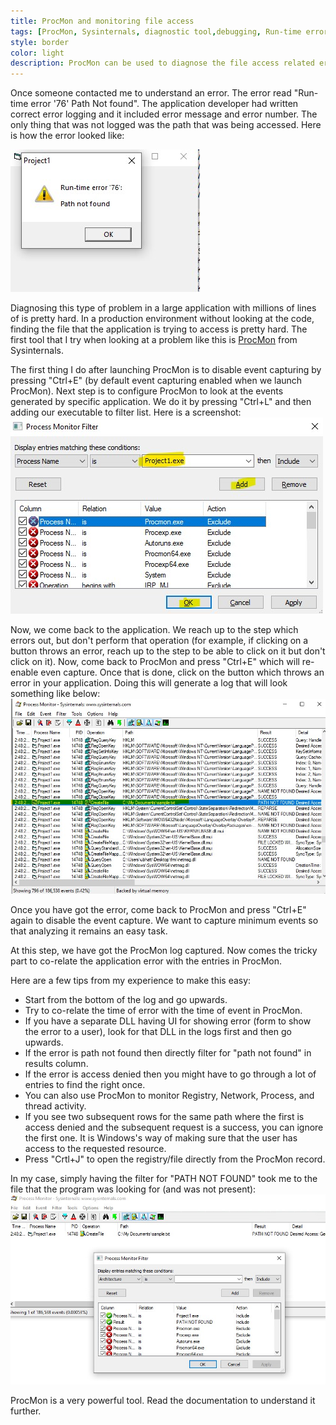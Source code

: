 ```yaml
---
title: ProcMon and monitoring file access
tags: [ProcMon, Sysinternals, diagnostic tool,debugging, Run-time error 76, Path not found 76]
style: border 
color: light 
description: ProcMon can be used to diagnose the file access related errors. Let us use ProcMon to see what files are being accessed by the application.
---
```


Once someone contacted me to understand an error. The error read "Run-time error '76' Path Not found". 
The application developer had written correct error logging and it included error message and error number. 
The only thing that was not logged was the path that was being accessed. Here is how the error looked like:

![Run-time error ‘76’ Path Not found](../assets/blog_pictures/2020-06-07-ProcMon-and-FileAccess/Post_ProcMon_app_error.jpg)

Diagnosing this type of problem in a large application with millions of lines of is pretty hard. 
In a production environment without looking at the code, finding the file that the application is trying to access is pretty hard. 
The first tool that I try when looking at a problem like this is [ProcMon](https://docs.microsoft.com/en-us/sysinternals/downloads/procmon) from Sysinternals.

The first thing I do after launching ProcMon is to disable event capturing by pressing "Ctrl+E" (by default event capturing enabled when we launch ProcMon). 
Next step is to configure ProcMon to look at the events generated by specific application. We do it by pressing "Ctrl+L" and then adding our executable to filter list. 
Here is a screenshot:
![Configuring the filters in ProcMon](../assets/blog_pictures/2020-06-07-ProcMon-and-FileAccess/filter_config.jpg)

Now, we come back to the application. 
We reach up to the step which errors out, but don't perform that operation (for example, if clicking on a button throws an error, reach up to the step to be able to click on it but don't click on it). 
Now, come back to ProcMon and press "Ctrl+E" which will re-enable even capture. Once that is done, click on the button which throws an error in your application.
Doing this will generate a log that will look something like below:
![ProcMon logs](../assets/blog_pictures/2020-06-07-ProcMon-and-FileAccess/procmon_logs.jpg)

Once you have got the error, come back to ProcMon and press "Ctrl+E" again to disable the event capture. We want to capture minimum events so that analyzing it remains an easy task.

At this step, we have got the ProcMon log captured. Now comes the tricky part to co-relate the application error with the entries in ProcMon.

Here are a few tips from my experience to make this easy:
- Start from the bottom of the log and go upwards.
- Try to co-relate the time of error with the time of event in ProcMon.
- If you have a separate DLL having UI for showing error (form to show the error to a user), look for that DLL in the logs first and then go upwards. 
- If the error is path not found then directly filter for "path not found" in results column.
- If the error is access denied then you might have to go through a lot of entries to find the right once. 
- You can also use ProcMon to monitor Registry, Network, Process, and thread activity. 
- If you see two subsequent rows for the same path where the first is access denied and the subsequent request is a success, you can ignore the first one. It is Windows's way of making sure that the user has access to the requested resource.
- Press "Crtl+J" to open the registry/file directly from the ProcMon record.

In my case, simply having the filter for "PATH NOT FOUND" took me to the file that the program was looking for (and was not present):
![ProcMon file not present error](../assets/blog_pictures/2020-06-07-ProcMon-and-FileAccess/Final_filter.jpg)

ProcMon is a very powerful tool. Read the documentation to understand it further.
